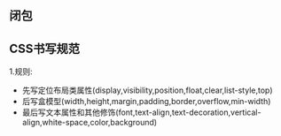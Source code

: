 ## 闭包
## CSS书写规范
1.规则: 
- 先写定位布局类属性(display,visibility,position,float,clear,list-style,top)
- 后写盒模型(width,height,margin,padding,border,overflow,min-width)
- 最后写文本属性和其他修饰(font,text-align,text-decoration,vertical-align,white-space,color,background)
  